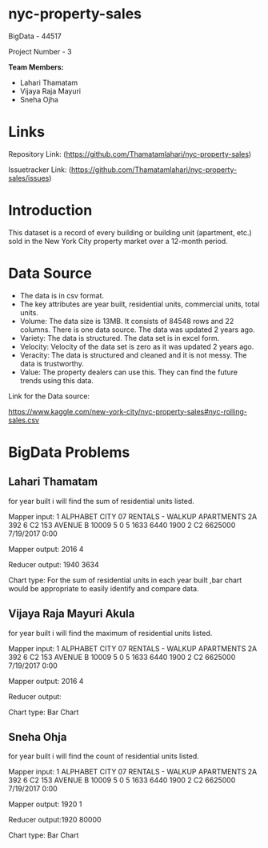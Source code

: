 # nyc-property-sales
BigData - 44517


Project Number - 3


<b>Team Members:</b>
  - Lahari Thamatam
  - Vijaya Raja Mayuri
  - Sneha Ojha
  
  # Links
  Repository Link:  (https://github.com/Thamatamlahari/nyc-property-sales)
  
  Issuetracker Link:   (https://github.com/Thamatamlahari/nyc-property-sales/issues)
  
  
 # Introduction
 
 
 This dataset is a record of every building or building unit (apartment, etc.) sold in the New York City property market over a 12-month period.
 
 # Data Source
 
- The data is in csv format.
- The key attributes are year built, residential units, commercial units, total units.
- Volume: The data size is 13MB. It consists of 84548 rows and 22 columns. There is one data source. The data  was updated 2 years ago.
- Variety: The data is structured. The data set is in excel form.
- Velocity: Velocity of the data set is zero as it was updated 2 years ago.
- Veracity: The data is structured and cleaned and it is not messy. The data is trustworthy.
- Value: The property dealers can use this. They can find the future trends using this data.

Link for the Data source:   


https://www.kaggle.com/new-york-city/nyc-property-sales#nyc-rolling-sales.csv

# BigData Problems

## Lahari Thamatam

for year built i will find the sum of residential units listed.

Mapper input: 1 ALPHABET CITY 07 RENTALS - WALKUP APARTMENTS             2A 392 6 C2 153 AVENUE B 10009 5 0 5 1633 6440 1900 2 C2 6625000 7/19/2017 0:00

Mapper output: 2016 4

Reducer output: 1940 3634

Chart type: For the sum of residential units in each year built ,bar chart would be appropriate to easily identify and compare data.

## Vijaya Raja Mayuri Akula

for year built i will find the maximum of residential units listed.

Mapper input: 1 ALPHABET CITY 07 RENTALS - WALKUP APARTMENTS             2A 392 6 C2 153 AVENUE B 10009 5 0 5 1633 6440 1900 2 C2 6625000 7/19/2017 0:00

Mapper output: 2016 4

Reducer output:

Chart type: Bar Chart

## Sneha Ohja

for year built i will find the count of residential units listed.

Mapper input: 1 ALPHABET CITY 07 RENTALS - WALKUP APARTMENTS             2A 392 6 C2 153 AVENUE B 10009 5 0 5 1633 6440 1900 2 C2 6625000 7/19/2017 0:00

Mapper output: 1920 1

Reducer output:1920 80000

Chart type: Bar Chart




